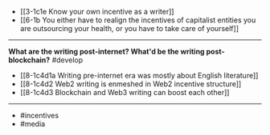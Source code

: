 - [[3-1c1e Know your own incentive as a writer]]
- [[6-1b You either have to realign the incentives of capitalist entities you are outsourcing your health, or you have to take care of yourself]]
---
**What are the writing post-internet? What'd be the writing post-blockchain?** #develop 
- [[8-1c4d1a Writing pre-internet era was mostly about English literature]]
- [[8-1c4d2 Web2 writing is enmeshed in Web2 incentive structure]]
- [[8-1c4d3 Blockchain and Web3 writing can boost each other]]
---
- #incentives
- #media
